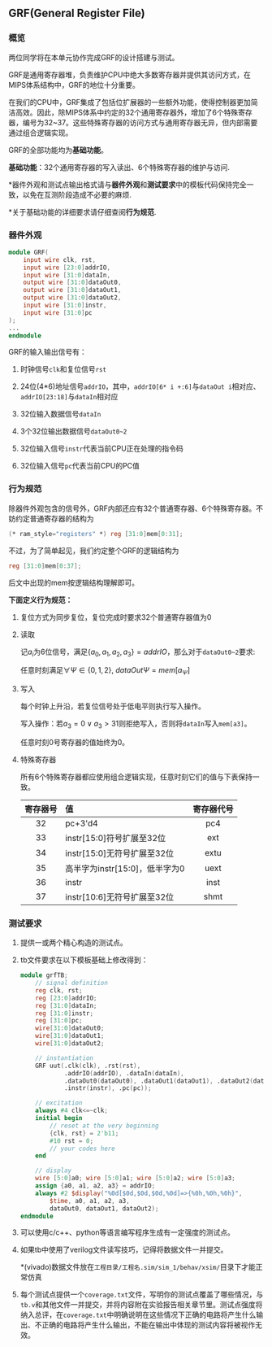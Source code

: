 ## GRF(General Register File)

### 概览

两位同学将在本单元协作完成GRF的设计搭建与测试。

GRF是通用寄存器堆，负责维护CPU中绝大多数寄存器并提供其访问方式，在MIPS体系结构中，GRF的地位十分重要。

在我们的CPU中，GRF集成了包括位扩展器的一些额外功能，使得控制器更加简洁高效。因此，除MIPS体系中约定的32个通用寄存器外，增加了6个特殊寄存器，编号为32~37。这些特殊寄存器的访问方式与通用寄存器无异，但内部需要通过组合逻辑实现。

GRF的全部功能均为**基础功能**。

**基础功能**：32个通用寄存器的写入读出、6个特殊寄存器的维护与访问.

*器件外观和测试点输出格式请与**器件外观**和**测试要求**中的模板代码保持完全一致，以免在互测阶段造成不必要的麻烦.

*关于基础功能的详细要求请仔细查阅**行为规范**.

### 器件外观

```verilog
module GRF(
    input wire clk, rst,
    input wire [23:0]addrIO,
    input wire [31:0]dataIn,
    output wire [31:0]dataOut0,
    output wire [31:0]dataOut1,
    output wire [31:0]dataOut2,
    input wire [31:0]instr,
    input wire [31:0]pc
);
...
endmodule
```

GRF的输入输出信号有：

1. 时钟信号`clk`和复位信号`rst`

2. 24位(4\*6)地址信号`addrIO`，其中，`addrIO[6* i +:6]`与`dataOut i`相对应、`addrIO[23:18]`与`dataIn`相对应

3. 32位输入数据信号`dataIn`

4. 3个32位输出数据信号`dataOut0~2`

5. 32位输入信号`instr`代表当前CPU正在处理的指令码

6. 32位输入信号`pc`代表当前CPU的PC值

### 行为规范

除器件外观包含的信号外，GRF内部还应有32个普通寄存器、6个特殊寄存器。不妨约定普通寄存器的结构为

```verilog
(* ram_style="registers" *) reg [31:0]mem[0:31];
```

不过，为了简单起见，我们约定整个GRF的逻辑结构为

```verilog
reg [31:0]mem[0:37];
```

后文中出现的mem按逻辑结构理解即可。

**下面定义行为规范：**

1. 复位方式为同步复位，复位完成时要求32个普通寄存器值为0

2. 读取
   
   记$a_i$为6位信号，满足$\{a_0, a_1, a_2, a_3\}=addrIO$，那么对于`dataOut0~2`要求:
   
   任意时刻满足$\forall \Psi \in\{0,1,2\},\ dataOut\Psi= mem[a_\Psi]$

3. 写入
   
   每个时钟上升沿，若复位信号处于低电平则执行写入操作。
   
   写入操作：若$a_3=0\lor a_3>31$则拒绝写入，否则将`dataIn`写入`mem[a3]`。
   
   任意时刻0号寄存器的值始终为0。

4. 特殊寄存器
   
   所有6个特殊寄存器都应使用组合逻辑实现，任意时刻它们的值与下表保持一致。
   
   | 寄存器号 | 值                     | 寄存器代号 |
   |:----:|:--------------------- |:-----:|
   | 32   | pc+3'd4               | pc4   |
   | 33   | instr[15:0]符号扩展至32位   | ext   |
   | 34   | instr[15:0]无符号扩展至32位  | extu  |
   | 35   | 高半字为instr[15:0]，低半字为0 | uext  |
   | 36   | instr                 | inst  |
   | 37   | instr[10:6]无符号扩展至32位  | shmt  |

### 测试要求

1. 提供一或两个精心构造的测试点。

2. tb文件要求在以下模板基础上修改得到：
   
   ```verilog
   module grfTB;
       // signal definition
       reg clk, rst;
       reg [23:0]addrIO;
       reg [31:0]dataIn;
       reg [31:0]instr;
       reg [31:0]pc;
       wire[31:0]dataOut0;
       wire[31:0]dataOut1;
       wire[31:0]dataOut2;
   
       // instantiation
       GRF uut(.clk(clk), .rst(rst),
               .addrIO(addrIO), .dataIn(dataIn), 
               .dataOut0(dataOut0), .dataOut1(dataOut1), .dataOut2(dataOut2),
               .instr(instr), .pc(pc));
   
       // excitation
       always #4 clk<=~clk;
       initial begin
           // reset at the very beginning
           {clk, rst} = 2'b11;
           #10 rst = 0;
           // your codes here
       end
   
       // display
       wire [5:0]a0; wire [5:0]a1; wire [5:0]a2; wire [5:0]a3;
       assign {a0, a1, a2, a3} = addrIO;
       always #2 $display("%0d[$0d,$0d,$0d,%0d]=>{%0h,%0h,%0h}",
           $time, a0, a1, a2, a3,
           dataOut0, dataOut1, dataOut2);
   endmodule
   ```

3. 可以使用c/c++、python等语言编写程序生成有一定强度的测试点。

4. 如果tb中使用了verilog文件读写技巧，记得将数据文件一并提交。
   
   \*(vivado)数据文件放在`工程目录/工程名.sim/sim_1/behav/xsim/`目录下才能正常仿真

5. 每个测试点提供一个`coverage.txt`文件，写明你的测试点覆盖了哪些情况，与`tb.v`和其他文件一并提交，并将内容附在实验报告相关章节里。测试点强度将纳入总评，在`coverage.txt`中明确说明在这些情况下正确的电路将产生什么输出、不正确的电路将产生什么输出，不能在输出中体现的测试内容将被视作无效。
